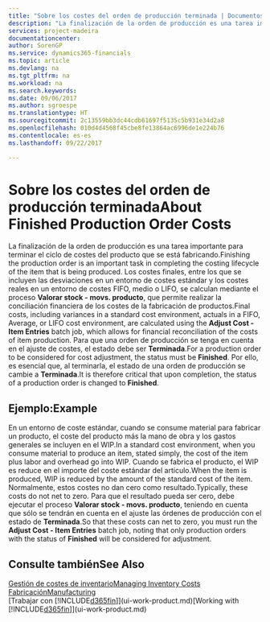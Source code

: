 ```yaml
---
title: "Sobre los costes del orden de producción terminada | Documentos de Microsoft"
description: "La finalización de la orden de producción es una tarea importante para terminar el ciclo de costes del producto que se está fabricando. Los costes finales, incluidas las desviaciones en un entorno de costes estándar, costes reales en un entorno de costes FIFO, medio o LIFO, se calculan mediante el proceso de trabajo por lotes **costes ajustados - movimientos de productos**."
services: project-madeira
documentationcenter: 
author: SorenGP
ms.service: dynamics365-financials
ms.topic: article
ms.devlang: na
ms.tgt_pltfrm: na
ms.workload: na
ms.search.keywords: 
ms.date: 09/06/2017
ms.author: sgroespe
ms.translationtype: HT
ms.sourcegitcommit: 2c13559bb3dc44cdb61697f5135c5b931e34d2a8
ms.openlocfilehash: 010d4d4568f45cbe8fe13864ac6996de1e224b76
ms.contentlocale: es-es
ms.lasthandoff: 09/22/2017

---
```

# <a name="about-finished-production-order-costs"></a><span data-ttu-id="1c9a5-104">Sobre los costes del orden de producción terminada</span><span class="sxs-lookup"><span data-stu-id="1c9a5-104">About Finished Production Order Costs</span></span>
<span data-ttu-id="1c9a5-105">La finalización de la orden de producción es una tarea importante para terminar el ciclo de costes del producto que se está fabricando.</span><span class="sxs-lookup"><span data-stu-id="1c9a5-105">Finishing the production order is an important task in completing the costing lifecycle of the item that is being produced.</span></span> <span data-ttu-id="1c9a5-106">Los costes finales, entre los que se incluyen las desviaciones en un entorno de costes estándar y los costes reales en un entorno de costes FIFO, medio o LIFO, se calculan mediante el proceso **Valorar stock - movs. producto**, que permite realizar la conciliación financiera de los costes de la fabricación de productos.</span><span class="sxs-lookup"><span data-stu-id="1c9a5-106">Final costs, including variances in a standard cost environment, actuals in a FIFO, Average, or LIFO cost environment, are calculated using the **Adjust Cost - Item Entries** batch job, which allows for financial reconciliation of the costs of item production.</span></span> <span data-ttu-id="1c9a5-107">Para que una orden de producción se tenga en cuenta en el ajuste de costes, el estado debe ser **Terminada**.</span><span class="sxs-lookup"><span data-stu-id="1c9a5-107">For a production order to be considered for cost adjustment, the status must be **Finished**.</span></span> <span data-ttu-id="1c9a5-108">Por ello, es esencial que, al terminarla, el estado de una orden de producción se cambie a **Terminada**.</span><span class="sxs-lookup"><span data-stu-id="1c9a5-108">It is therefore critical that upon completion, the status of a production order is changed to **Finished**.</span></span>  

## <a name="example"></a><span data-ttu-id="1c9a5-109">Ejemplo:</span><span class="sxs-lookup"><span data-stu-id="1c9a5-109">Example</span></span>  
 <span data-ttu-id="1c9a5-110">En un entorno de coste estándar, cuando se consume material para fabricar un producto, el coste del producto más la mano de obra y los gastos generales se incluyen en el WIP.</span><span class="sxs-lookup"><span data-stu-id="1c9a5-110">In a standard cost environment, when you consume material to produce an item, stated simply, the cost of the item plus labor and overhead go into WIP.</span></span> <span data-ttu-id="1c9a5-111">Cuando se fabrica el producto, el WIP es reduce en el importe del coste estándar del artículo.</span><span class="sxs-lookup"><span data-stu-id="1c9a5-111">When the item is produced, WIP is reduced by the amount of the standard cost of the item.</span></span> <span data-ttu-id="1c9a5-112">Normalmente, estos costes no dan cero como resultado.</span><span class="sxs-lookup"><span data-stu-id="1c9a5-112">Typically, these costs do not net to zero.</span></span> <span data-ttu-id="1c9a5-113">Para que el resultado pueda ser cero, debe ejecutar el proceso **Valorar stock - movs. producto**, teniendo en cuenta que sólo se tendrán en cuenta en el ajuste las órdenes de producción con el estado de **Terminada**.</span><span class="sxs-lookup"><span data-stu-id="1c9a5-113">So that these costs can net to zero, you must run the **Adjust Cost - Item Entries** batch job, noting that only production orders with the status of **Finished** will be considered for adjustment.</span></span>  

## <a name="see-also"></a><span data-ttu-id="1c9a5-114">Consulte también</span><span class="sxs-lookup"><span data-stu-id="1c9a5-114">See Also</span></span>  
[<span data-ttu-id="1c9a5-115">Gestión de costes de inventario</span><span class="sxs-lookup"><span data-stu-id="1c9a5-115">Managing Inventory Costs</span></span>](finance-manage-inventory-costs.md)  
[<span data-ttu-id="1c9a5-116">Fabricación</span><span class="sxs-lookup"><span data-stu-id="1c9a5-116">Manufacturing</span></span>](production-manage-manufacturing.md)  
<span data-ttu-id="1c9a5-117">[Trabajar con [!INCLUDE[d365fin](includes/d365fin_md.md)]](ui-work-product.md)</span><span class="sxs-lookup"><span data-stu-id="1c9a5-117">[Working with [!INCLUDE[d365fin](includes/d365fin_md.md)]](ui-work-product.md)</span></span>

